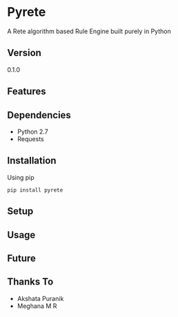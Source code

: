 # Pyrete
A Rete algorithm based Rule Engine built purely in Python

## Version
0.1.0

## Features


## Dependencies

* Python 2.7
* Requests

## Installation

Using pip

```
pip install pyrete
```

## Setup


## Usage


## Future


## Thanks To

* Akshata Puranik
* Meghana M R